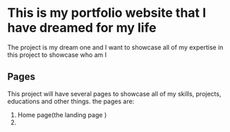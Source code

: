  # This is my portfolio website that I have dreamed for my life
 The project is my dream one and I want to showcase all of my expertise in this project to showcase who am I 

 ## Pages 
 This project will have several pages to showcase all of my skills, projects, educations and other things. the pages are: 
 1. Home page(the landing page ) 
 2. 